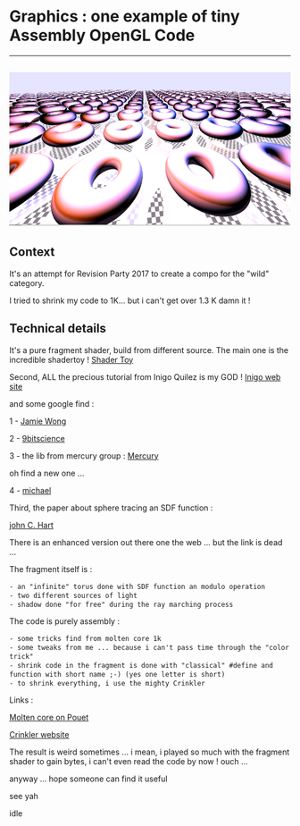 # Graphics : one example of tiny Assembly OpenGL Code
---
![Image screen shot](./screen-shot.png)
---

## Context

It's an attempt for Revision Party 2017 to create a compo for the "wild" category.

I tried to shrink my code to 1K... but i can't get over 1.3 K damn it ! 

## Technical details

It's a pure fragment shader, build from different source.
The main one is the incredible shadertoy ! [Shader Toy](https://www.shadertoy.com/)

Second, ALL the precious tutorial from
Inigo Quilez is my GOD ! [Inigo web site](http://www.iquilezles.org/apps/index.htm)

and some google find :

1 - [Jamie Wong](http://jamie-wong.com/2016/07/15/ray-marching-signed-distance-functions/)


2 - [9bitscience](http://9bitscience.blogspot.fr/2013/07/raymarching-distance-fields_14.html)


3 - the lib from mercury group : [Mercury](http://mercury.sexy/hg_sdf/)

oh find a new one ...

4 - [michael](http://www.michaelwalczyk.com/blog/2017/5/25/ray-marching)

Third, the paper about sphere tracing an SDF function :

[john C. Hart](http://mathinfo.univ-reims.fr/IMG/pdf/hart94sphere.pdf)

There is an enhanced version out there one the web ... but the link is dead ...


The fragment itself is :

	- an "infinite" torus done with SDF function an modulo operation
	- two different sources of light
	- shadow done "for free" during the ray marching process
	
The code is purely assembly :

	- some tricks find from molten core 1k	
	- some tweaks from me ... because i can't pass time through the "color trick"
	- shrink code in the fragment is done with "classical" #define and function with short name ;-) (yes one letter is short)
	- to shrink everything, i use the mighty Crinkler 
	
Links :

[Molten core on Pouet](http://www.pouet.net/prod.php?which=64235)

[Crinkler website](http://www.crinkler.net/)
	
The result is weird sometimes ... i mean, i played so much with the fragment shader to gain bytes,
i can't even read the code by now ! ouch ...

anyway ... hope someone can find it useful

see yah

idle

